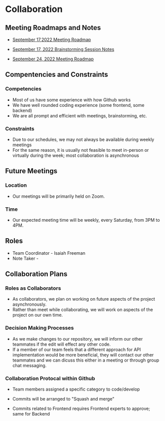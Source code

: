 # Collaboration

## Meeting Roadmaps and Notes

  - [September 17,2022 Meeting Roadmap](https://docs.google.com/document/d/1xGwzPeO5bRwFexNZ1x51XkpPOoj9IC9leBPWMp0YnSE/)
  
  - [September 17, 2022 Brainstorming Session Notes](https://docs.google.com/document/d/14JFTLjaInWFXwHcllVUjnQ1hn30vNthPyi09XrTg_E0/)

  - [September 24, 2022 Meeting Roadmap](https://docs.google.com/document/d/1MLXXVQ8TWF2TQFtqd9RslaYfRg20jKQEV8095BiPgpo/)
  

  
## Compentencies and Constraints

### Competencies
  - Most of us have some experience with how Github works
  - We have well rounded coding experience (some frontend, some backend)
  - We are all prompt and efficient with meetings, brainstorming, etc.
  
### Constraints
  - Due to our schedules, we may not always be available during weekly meetings
  - For the same reason, it is usually not feasible to meet in-person or virtually during the week; most collaboration is asynchronous

## Future Meetings
  ### Location
   - Our meetings will be primarily held on Zoom.
  
  ### Time
   - Our expected meeting time will be weekly, every Saturday, from 3PM to 4PM.
  
## Roles
  - Team Coordinator - Isaiah Freeman
  - Note Taker - 
  
  
## Collaboration Plans
  ### Roles as Collaborators
   - As collaborators, we plan on working on future aspects of the project asynchronously.
   - Rather than meet while collaborating, we will work on aspects of the project on our own time.
  
  ### Decision Making Processes
   - As we make changes to our repository, we will inform our other teammates if the edit will effect any other code.
   - If a member of our team feels that a different approach for API implementation would be more beneficial, they will contact our other teammates and we can dicuss this either in a meeting or through group chat messaging.
  
  ### Collaboration Protocal within Github
  
   - Team members assigned a specific category to code/develop
    
   - Commits will be arranged to "Squash and merge"
    
   - Commits related to Frontend requires Frontend experts to approve; same for Backend
